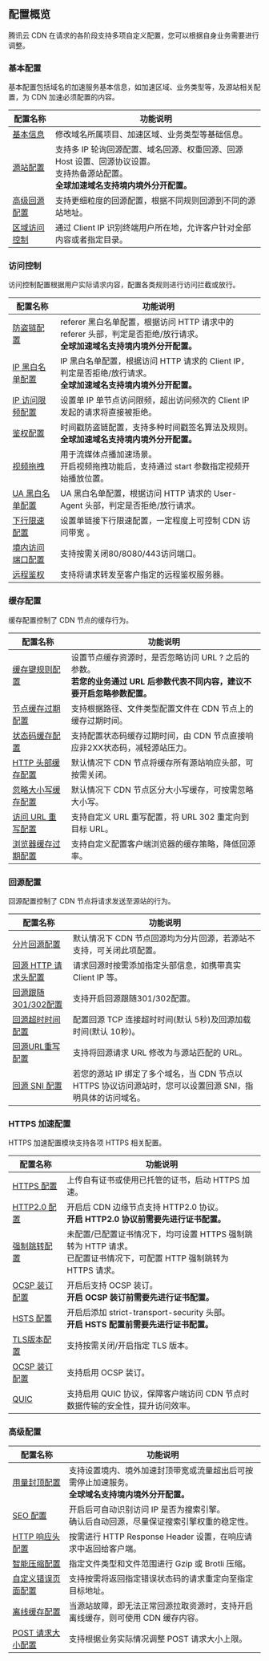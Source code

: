 ## 配置概览

腾讯云 CDN 在请求的各阶段支持多项自定义配置，您可以根据自身业务需要进行调整。

### 基本配置

基本配置包括域名的加速服务基本信息，如加速区域、业务类型等，及源站相关配置，为 CDN 加速必须配置的内容。

| 配置名称                                                     | 功能说明                                                     |
| ------------------------------------------------------------ | ------------------------------------------------------------ |
| [基本信息](https://cloud.tencent.com/document/product/228/41342) | 修改域名所属项目、加速区域、业务类型等基础信息。               |
| [源站配置](https://cloud.tencent.com/document/product/228/41334) | 支持多 IP 轮询回源配置、域名回源、权重回源、回源 Host 设置、回源协议设置。<br/>支持热备源站配置。<br/>**全球加速域名支持境内境外分开配置。** |
| [高级回源配置](https://cloud.tencent.com/document/product/228/51108) | 支持更细粒度的回源配置，根据不同规则回源到不同的源站地址。 |
| [区域访问控制](https://cloud.tencent.com/document/product/228/56432) | 通过 Client IP 识别终端用户所在地，允许客户针对全部内容或者指定目录。 |

### 访问控制

访问控制配置根据用户实际请求内容，配置各类规则进行访问拦截或放行。

| 配置名称                                                     | 功能说明                                                     |
| ------------------------------------------------------------ | ------------------------------------------------------------ |
| [防盗链配置](https://cloud.tencent.com/document/product/228/41454) | referer 黑白名单配置，根据访问 HTTP 请求中的 referer 头部，判定是否拒绝/放行请求。<br/>**全球加速域名支持境内境外分开配置。** |
| [IP 黑白名单配置](https://cloud.tencent.com/document/product/228/41431) | IP 黑白名单配置，根据访问 HTTP 请求的 Client IP，判定是否拒绝/放行请求。<br/>**全球加速域名支持境内境外分开配置。** |
| [IP 访问限频配置](https://cloud.tencent.com/document/product/228/41432) | 设置单 IP 单节点访问限频，超出访问频次的 Client IP 发起的请求将直接被拒绝。 |
| [鉴权配置](https://cloud.tencent.com/document/product/228/41622) | 时间戳防盗链配置，支持多种时间戳签名算法及规则。<br/>**全球加速域名支持境内境外分开配置。** |
| [视频拖拽](https://cloud.tencent.com/document/product/228/8111) | 用于流媒体点播加速场景。<br/>开启视频拖拽功能后，支持通过 start 参数指定视频开始播放位置。 |
| [UA 黑白名单配置](https://cloud.tencent.com/document/product/228/45075) | UA 黑白名单配置，根据访问 HTTP 请求的 User-Agent 头部，判定是否拒绝/放行请求。 |
| [下行限速配置](https://cloud.tencent.com/document/product/228/45076) | 设置单链接下行限速配置，一定程度上可控制 CDN 访问带宽 。       |
| [境内访问端口配置](https://cloud.tencent.com/document/product/228/47366)|支持按需关闭80/8080/443访问端口。|
| [远程鉴权](https://cloud.tencent.com/document/product/228/62658)|支持将请求转发至客户指定的远程鉴权服务器。|

### 缓存配置

缓存配置控制了 CDN 节点的缓存行为。

| 配置名称                                                     | 功能说明                                                     |
| ------------------------------------------------------------ | ------------------------------------------------------------ |
| [缓存键规则配置](https://cloud.tencent.com/document/product/228/47671) | 设置节点缓存资源时，是否忽略访问 URL ? 之后的参数。<br/>**若您的业务通过 URL 后参数代表不同内容，建议不要开启忽略参数配置。** |
| [节点缓存过期配置](https://cloud.tencent.com/document/product/228/47672) | 支持根据路径、文件类型配置文件在 CDN 节点上的缓存过期时间。    |
| [状态码缓存配置](https://cloud.tencent.com/document/product/228/41536) | 支持配置状态码缓存过期时间，由 CDN 节点直接响应非2XX状态码，减轻源站压力。 |
| [HTTP 头部缓存配置](https://cloud.tencent.com/document/product/228/41522) | 默认情况下 CDN 节点将缓存所有源站响应头部，可按需关闭。        |
| [忽略大小写缓存配置](https://cloud.tencent.com/document/product/228/45077) | 默认情况下 CDN 节点区分大小写缓存，可按需忽略大小写。         |
| [访问 URL 重写配置](https://cloud.tencent.com/document/product/228/47367)|支持自定义 URL 重写配置，将 URL 302 重定向到目标 URL。|
| [浏览器缓存过期配置](https://cloud.tencent.com/document/product/228/50114)|支持自定义配置客户端浏览器的缓存策略，降低回源率。|


### 回源配置

回源配置控制了 CDN 节点将请求发送至源站的行为。

| 配置名称                                                     | 功能说明                                                     |
| ------------------------------------------------------------ | ------------------------------------------------------------ |
| [分片回源配置](https://cloud.tencent.com/document/product/228/7184) | 默认情况下 CDN 节点回源均为分片回源，若源站不支持，可关闭此项配置。 |
| [回源 HTTP 请求头配置](https://cloud.tencent.com/document/product/228/45078) | 请求回源时按需添加指定头部信息，如携带真实 Client IP 等。      |
| [回源跟随301/302配置](https://cloud.tencent.com/document/product/228/7183) | 支持开启回源跟随301/302配置。                                  |
| [回源超时时间配置](https://cloud.tencent.com/document/product/228/41699) | 配置回源 TCP 连接超时时间(默认 5秒)及回源加载时间(默认 10秒)。 |
| [回源URL重写配置](https://cloud.tencent.com/document/product/228/50110)|支持将回源请求 URL 修改为与源站匹配的 URL。|
| [回源 SNI 配置](https://cloud.tencent.com/document/product/228/51551)|若您的源站 IP 绑定了多个域名，当 CDN 节点以 HTTPS 协议访问源站时，您可以设置回源 SNI，指明具体的访问域名。|



### HTTPS 加速配置

HTTPS 加速配置模块支持各项 HTTPS 相关配置。

| 配置名称                                                     | 功能说明                                                     |
| ------------------------------------------------------------ | ------------------------------------------------------------ |
| [HTTPS 配置](https://cloud.tencent.com/document/product/228/41687) | 上传自有证书或使用已托管的证书，启动 HTTPS 加速。              |
| [HTTP2.0 配置](https://cloud.tencent.com/document/product/228/41689) | 开启后 CDN 边缘节点支持 HTTP2.0 协议。<br/>**开启 HTTP2.0 协议前需要先进行证书配置。** |
| [强制跳转配置](https://cloud.tencent.com/document/product/228/41688) | 未配置/已配置证书情况下，均可设置 HTTPS 强制跳转为 HTTP 请求。<br/>已配置证书情况下，可配置 HTTP 强制跳转为 HTTPS 请求。 |
| [OCSP 装订配置](https://cloud.tencent.com/document/product/228/41690) | 开启后支持 OCSP 装订。<br/>**开启 OCSP 装订前需要先进行证书配置。** |
| [HSTS 配置](https://cloud.tencent.com/document/product/228/44867) | 开启后添加 strict-transport-security 头部。<br/>**开启 HSTS 配置前需要先进行证书配置。** |
| [TLS版本配置](https://cloud.tencent.com/document/product/228/44868)|支持按需关闭/开启指定 TLS 版本。|
| [OCSP 装订配置](https://cloud.tencent.com/document/product/228/41690)|支持启用 OCSP 装订。|
| [QUIC](https://cloud.tencent.com/document/product/228/51800)|支持启用 QUIC 协议，保障客户端访问 CDN 节点时数据传输的安全性，提升访问效率。|

### 高级配置

| 配置名称                                                     | 功能说明                                                     |
| ------------------------------------------------------------ | ------------------------------------------------------------ |
| [用量封顶配置](https://cloud.tencent.com/document/product/228/41733) | 支持设置境内、境外加速封顶带宽或流量超出后可按需停止加速服务。<br/>**全球域名支持境内境外分开配置。** |
| [SEO 配置](https://cloud.tencent.com/document/product/228/41738) | 开启后可自动识别访问 IP 是否为搜索引擎。<br/>确认后自动回源，尽量保证搜索引擎权重的稳定性。 |
| [HTTP 响应头配置](https://cloud.tencent.com/document/product/228/41737) | 按需进行 HTTP Response Header 设置，在响应请求中返回给客户端。 |
| [智能压缩配置](https://cloud.tencent.com/document/product/228/41736) | 指定文件类型和文件范围进行 Gzip 或 Brotli 压缩。                             |
| [自定义错误页面配置](https://cloud.tencent.com/document/product/228/50113) | 支持按需将返回指定错误状态码的请求重定向至指定目标地址。                             |
| [离线缓存配置](https://cloud.tencent.com/document/product/228/51552) | 当源站故障，即无法正常回源拉取资源时，支持开启离线缓存，则可使用 CDN 缓存内容。                |
| [POST 请求大小配置](https://cloud.tencent.com/document/product/228/51855) | 支持根据业务实际情况调整 POST 请求大小上限。                |

